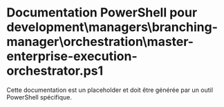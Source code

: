 # Documentation PowerShell pour development\managers\branching-manager\orchestration\master-enterprise-execution-orchestrator.ps1

Cette documentation est un placeholder et doit être générée par un outil PowerShell spécifique.
